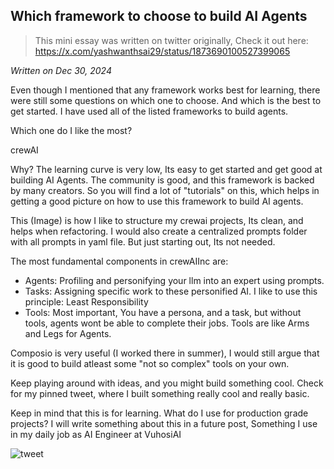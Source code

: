 ## Which framework to choose to build AI Agents
> This mini essay was written on twitter originally, Check it out here: https://x.com/yashwanthsai29/status/1873690100527399065

*Written on Dec 30, 2024*

Even though I mentioned that any framework works best for learning, there were still some questions on which one to choose. And which is the best to get started. I have used all of the listed frameworks to build agents. 

Which one do I like the most? 

crewAI
 
Why? The learning curve is very low, Its easy to get started and get good at building AI Agents. The community is good, and this framework is backed by many creators. So you will find a lot of "tutorials" on this, which helps in getting a good picture on how to use this framework to build AI agents. 

This (Image) is how I like to structure my crewai projects, Its clean, and helps when refactoring. I would also create a centralized prompts folder with all prompts in yaml file. But just starting out, Its not needed.

The most fundamental components in crewAIInc are:
- Agents: Profiling and personifying your llm into an expert using prompts.
- Tasks: Assigning specific work to these personified AI. I like to use this principle: Least Responsibility
- Tools: Most important, You have a persona, and a task, but without tools, agents wont be able to complete their jobs. Tools are like Arms and Legs for Agents. 

Composio is very useful (I worked there in summer), I would still argue that it is good to build atleast some "not so complex" tools on your own.

Keep playing around with ideas, and you might build something cool. Check for my pinned tweet, where I built something really cool and really basic.

Keep in mind that this is for learning. 
What do I use for production grade projects? I will write something about this in a future post, Something I use in my daily job as AI Engineer at VuhosiAI
 
![tweet](/articleimages/crew.png)